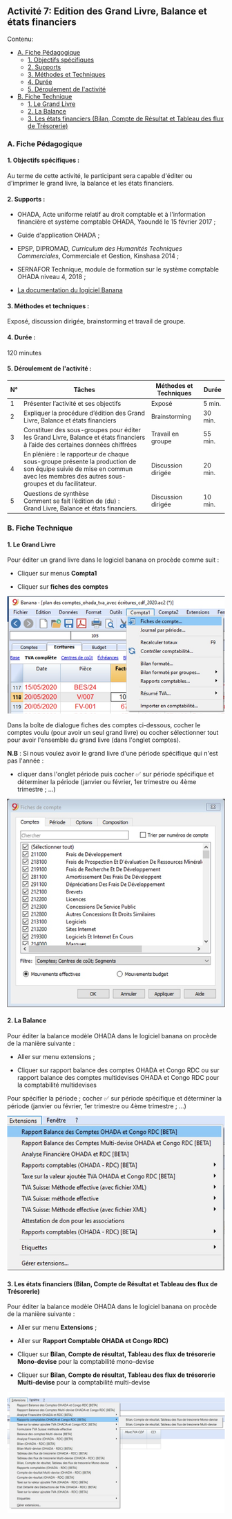 ## Activité 7: Edition des Grand Livre, Balance et états financiers

Contenu:

* [A. Fiche Pédagogique](#A-fiche-pédagogique)
    - [1. Objectifs spécifiques](#1-objectifs-spécifiques)
    - [2. Supports](#2-supports)
    - [3. Méthodes et Techniques](#3-méthodes-et-techniques)
    - [4. Durée](#4-durée)
    - [5. Déroulement de l'activité](#5-déroulement-de-l'activité)
* [B. Fiche Technique](#B-fiche-technique)
    - [1. Le Grand Livre](#1-le-grand-livre)
    - [2. La Balance](#2-la-balance)
    - [3. Les états financiers (Bilan, Compte de Résultat et Tableau des flux de Trésorerie)](#3-les-états-financiers-(bilan-compte-de-résultat-et-tableau-des-flux-de-trésorerie))



### A. Fiche Pédagogique

#### 1. Objectifs spécifiques :

Au terme de cette activité, le participant sera capable d'éditer ou d'imprimer le grand livre, la balance et les états financiers.

#### 2.  Supports :

-   OHADA, Acte uniforme relatif au droit comptable et à l'information financière et système comptable OHADA, Yaoundé le 15 février 2017 ;

-   Guide d'application OHADA ;

-   EPSP, DIPROMAD, *Curriculum des Humanités Techniques Commerciales*, Commerciale et Gestion, Kinshasa 2014 ;

-   SERNAFOR Technique, module de formation sur le système comptable OHADA niveau 4, 2018 ;

-   [La documentation du logiciel Banana](https://www.banana.ch/fr/documentation)

#### 3.  Méthodes et techniques :

Exposé, discussion dirigée, brainstorming et travail de groupe.

#### 4.  Durée : 

120 minutes

#### 5.  Déroulement de l'activité :

| **N°** | **Tâches**                                                                                                                                                                   | **Méthodes et Techniques** | **Durée** |
| ------ | ---------------------------------------------------------------------------------------------------------------------------------------------------------------------------- | -------------------------- | --------- |
| 1      | Présenter l’activité et ses objectifs                                                                                                                                        | Exposé                     | 5 min.    |
| 2      | Expliquer la procédure d’édition des Grand Livre, Balance et états financiers                                                                                                | Brainstorming              | 30 min.   |
| 3      | Constituer des sous-groupes pour éditer les Grand Livre, Balance et états financiers à l’aide des certaines données chiffrées                                                | Travail en groupe          | 55 min.   |
| 4      | En plénière : le rapporteur de chaque sous-groupe présente la production de son équipe suivie de mise en commun avec les membres des autres sous-groupes et du facilitateur. | Discussion dirigée         | 20 min.   |
| 5      | Questions de synthèse<br>Comment se fait l’édition de (du) :<br>Grand Livre, Balance et états financiers.                                                                            | Discussion dirigée         | 10 min.   |




### B. Fiche Technique

#### 1. Le Grand Livre

Pour éditer un grand livre dans le logiciel banana on procède comme
suit :

-   Cliquer sur menus **Compta1**

-   Cliquer sur **fiches des comptes**

![grand livre](images/activity7b_1.jpg)

Dans la boîte de dialogue fiches des comptes ci-dessous, cocher le
comptes voulu (pour avoir un seul grand livre) ou cocher sélectionner
tout pour avoir l'ensemble du grand livre (dans l'onglet comptes).

**N.B** : Si nous voulez avoir le grand livre d'une période
spécifique qui n'est pas l'année :

- cliquer dans l'onglet période puis cocher ✅ sur période spécifique et déterminer la période (janvier ou février, 1er trimestre ou 4ème
trimestre ; ...)

![grand livre](images/activity7b_2.jpg)

#### 2. La Balance

Pour éditer la balance modèle OHADA dans le logiciel banana on procède
de la manière suivante :

-   Aller sur menu extensions ;

-   Cliquer sur rapport balance des comptes OHADA et Congo RDC ou sur rapport balance des comptes multidevises OHADA et Congo RDC pour la comptabilité multidevises

Pour spécifier la période ; cocher ✅ sur période spécifique et déterminer la période (janvier ou février, 1er trimestre ou 4ème trimestre ; ...)

![balance](images/activity7b_3.jpg)


#### 3. Les états financiers (Bilan, Compte de Résultat et Tableau des flux de Trésorerie)

Pour éditer la balance modèle OHADA dans le logiciel banana on procède
de la manière suivante :

-   Aller sur menu **Extensions** ;

- Aller sur **Rapport Comptable OHADA et Congo RDC)**

- Cliquer sur **Bilan, Compte de résultat, Tableau des flux de trésorerie Mono-devise** pour la comptabilité mono-devise

- Cliquer sur **Bilan, Compte de résultat, Tableau des flux de trésorerie Multi-devise** pour la comptabilité multi-devise


![états financiers](images/activity7b_4.jpg)






